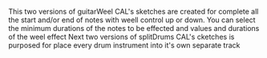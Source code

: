 This two versions of guitarWeel CAL's sketches are created for complete all the start and/or end of notes with weell control up or down. 
You can select the minimum durations of the notes to be effected and values and durations of the weel effect
Next two versions of splitDrums CAL's cketches is purposed for place every drum instrument into it's own separate track
